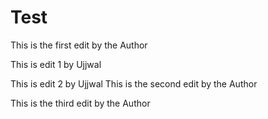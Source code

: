 # Test

This is the first edit by the Author


This is edit 1 by Ujjwal

This is edit 2 by Ujjwal
This is the second edit by the Author

This is the third edit by the Author